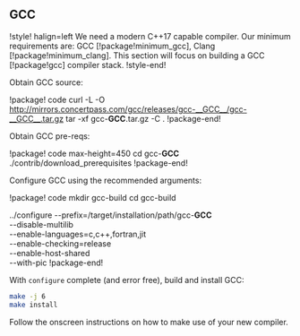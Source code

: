 ## GCC

!style! halign=left
We need a modern C++17 capable compiler. Our minimum requirements are: GCC [!package!minimum_gcc],
Clang [!package!minimum_clang]. This section will focus on building a GCC [!package!gcc] compiler
stack.
!style-end!

Obtain GCC source:

!package! code
curl -L -O http://mirrors.concertpass.com/gcc/releases/gcc-__GCC__/gcc-__GCC__.tar.gz
tar -xf gcc-__GCC__.tar.gz -C .
!package-end!

Obtain GCC pre-reqs:

!package! code max-height=450
cd gcc-__GCC__
./contrib/download_prerequisites
!package-end!

Configure GCC using the recommended arguments:

!package! code
mkdir gcc-build
cd gcc-build

../configure --prefix=/target/installation/path/gcc-__GCC__ \
--disable-multilib \
--enable-languages=c,c++,fortran,jit \
--enable-checking=release \
--enable-host-shared \
--with-pic
!package-end!

With `configure` complete (and error free), build and install GCC:

```bash
make -j 6
make install
```

Follow the onscreen instructions on how to make use of your new compiler.
